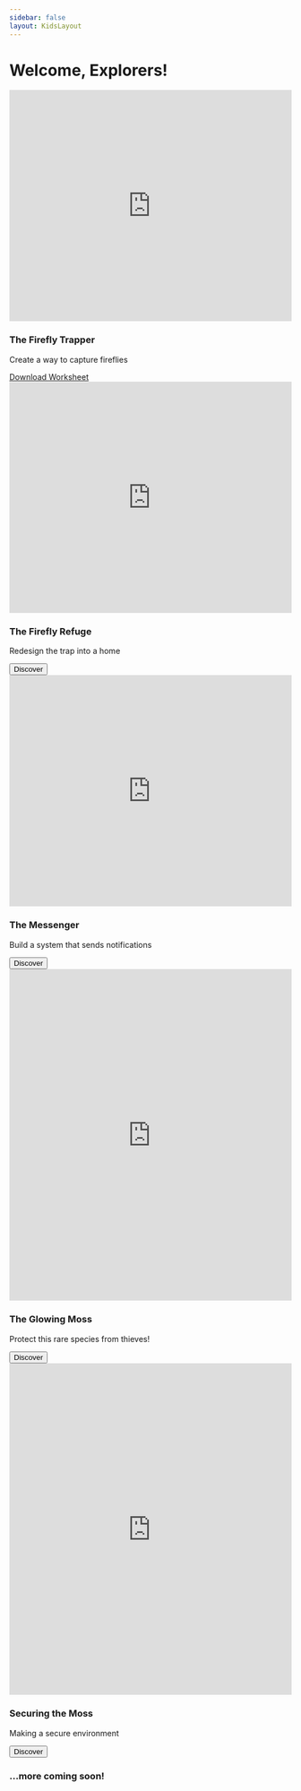 ```yaml
---
sidebar: false
layout: KidsLayout
---
```


# Welcome, Explorers!


<main class="grid">
      <article>
        <div style="position:relative;height:0;padding-bottom:81.97%;overflow:hidden;"><iframe style="position:absolute;top:0;left:0;width:100%;height:100%;" src="https://makecode.microbit.org/---run?id=_UykHmK9hs0vW" allowfullscreen="allowfullscreen" sandbox="allow-popups allow-forms allow-scripts allow-same-origin" frameborder="0"></iframe></div>
        <div class="text">
          <h3>The Firefly Trapper</h3>
          <p>Create a way to capture fireflies</p>
          <a class="button" href="./assets/ch1-worksheet.pdf">Download Worksheet</a>
        </div>
      </article>
      <article>
        <div style="position:relative;height:0;padding-bottom:81.97%;overflow:hidden;"><iframe style="position:absolute;top:0;left:0;width:100%;height:100%;" src="https://makecode.microbit.org/---run?id=_4o12qP6ffes8" allowfullscreen="allowfullscreen" sandbox="allow-popups allow-forms allow-scripts allow-same-origin" frameborder="0"></iframe></div>
        <div class="text">
          <h3>The Firefly Refuge</h3>
          <p>Redesign the trap into a home</p>
          <button>Discover</button>
        </div>
      </article>
      <article>
        <div style="position:relative;height:0;padding-bottom:81.97%;overflow:hidden;"><iframe style="position:absolute;top:0;left:0;width:100%;height:100%;" src="https://makecode.microbit.org/---run?id=_3XmbMViJP9aM" allowfullscreen="allowfullscreen" sandbox="allow-popups allow-forms allow-scripts allow-same-origin" frameborder="0"></iframe></div>
        <div class="text">
          <h3>The Messenger</h3>
          <p>Build a system that sends notifications</p>
          <button>Discover</button>
        </div>
      </article>
      <article>
        <div style="position:relative;height:0;padding-bottom:117.6%;overflow:hidden;"><iframe style="position:absolute;top:0;left:0;width:100%;height:100%;" src="https://arcade.makecode.com/---run?id=_VR9RfFJzfh2a" allowfullscreen="allowfullscreen" sandbox="allow-popups allow-forms allow-scripts allow-same-origin" frameborder="0"></iframe></div>
        <div class="text">
          <h3>The Glowing Moss</h3>
          <p>Protect this rare species from thieves!</p>
          <button>Discover</button>
        </div>
      </article>
      <article>
        <div style="position:relative;height:0;padding-bottom:117.6%;overflow:hidden;"><iframe style="position:absolute;top:0;left:0;width:100%;height:100%;" src="https://arcade.makecode.com/---run?id=_H1ifEuCcJ2E0" allowfullscreen="allowfullscreen" sandbox="allow-popups allow-forms allow-scripts allow-same-origin" frameborder="0"></iframe></div>
        <div class="text">
          <h3>Securing the Moss</h3>
          <p>Making a secure environment</p>
          <button>Discover</button>
        </div>
      </article>
      <article>
        <!--<img src="/pix/samples/16l.jpg" alt="Sample photo">-->
        <div class="text">
          <h3>...more coming soon!</h3>
          <!--<p>More projects are coming online soon!</p>
          <button>Discover</button>-->
        </div>
      </article>
    </main>
